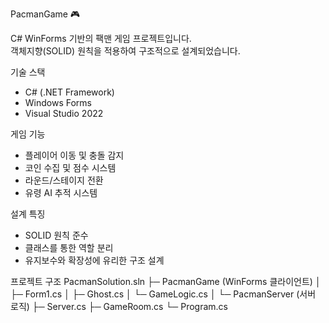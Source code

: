 PacmanGame 🎮

C# WinForms 기반의 팩맨 게임 프로젝트입니다.  
객체지향(SOLID) 원칙을 적용하여 구조적으로 설계되었습니다.

기술 스택
- C# (.NET Framework)
- Windows Forms
- Visual Studio 2022

게임 기능
- 플레이어 이동 및 충돌 감지
- 코인 수집 및 점수 시스템
- 라운드/스테이지 전환
- 유령 AI 추적 시스템

설계 특징
- SOLID 원칙 준수
- 클래스를 통한 역할 분리
- 유지보수와 확장성에 유리한 구조 설계

프로젝트 구조
PacmanSolution.sln
├─ PacmanGame (WinForms 클라이언트)
│ ├─ Form1.cs
│ ├─ Ghost.cs
│ └─ GameLogic.cs
│
└─ PacmanServer (서버 로직)
├─ Server.cs
├─ GameRoom.cs
└─ Program.cs
